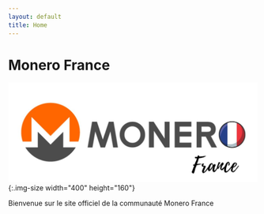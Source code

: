 ```yaml
---
layout: default
title: Home
---
```


# Monero France

![Alt Text for Image](assets/img/Monero-France-logo.jpeg){:.img-size width="400" height="160"}

Bienvenue sur le site officiel de la communauté Monero France
